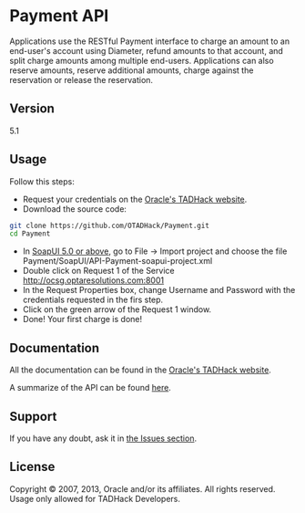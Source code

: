 Payment API
=========

Applications use the RESTful Payment interface to charge an amount to an end-user's account using Diameter, refund amounts to that account, and split charge amounts among multiple end-users. Applications can also reserve amounts, reserve additional amounts, charge against the reservation or release the reservation.

Version
----

5.1

Usage
----

Follow this steps:

+ Request your credentials on the [Oracle's TADHack website](http://tadhack.optaresolutions.com).
+ Download the source code:

```sh
git clone https://github.com/OTADHack/Payment.git
cd Payment
```
+ In [SoapUI 5.0 or above](http://www.soapui.org/), go to File -> Import project and choose the file Payment/SoapUI/API-Payment-soapui-project.xml
+ Double click on Request 1 of the Service http://ocsg.optaresolutions.com:8001
+ In the Request Properties box, change Username and Password with the credentials requested in the firs step.
+ Click on the green arrow of the Request 1 window.
+ Done! Your first charge is done!

Documentation
----

All the documentation can be found in the [Oracle's TADHack website](http://tadhack.optaresolutions.com/?page_id=102).

A summarize of the API can be found [here](http://ocsg.optaresolutions.com:8001/rest/payment/index.html).


Support
----

If you have any doubt, ask it in [the Issues section](https://github.com/OTADHack/Payment/issues).

License
----

Copyright © 2007, 2013, Oracle and/or its affiliates. All rights reserved. Usage only allowed for TADHack Developers.
